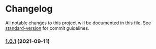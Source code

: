# Changelog

All notable changes to this project will be documented in this file. See [standard-version](https://github.com/conventional-changelog/standard-version) for commit guidelines.

### [1.0.1](https://github.com/Proxity-S/Pbot/compare/v1.0.0...v1.0.1) (2021-09-11)
